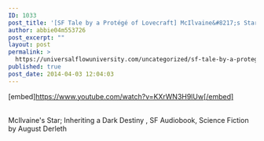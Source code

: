 ```yaml
---
ID: 1033
post_title: '[SF Tale by a Protégé of Lovecraft] McIlvaine&#8217;s Star; Inheriting a Dark Destiny'
author: abbie04m553726
post_excerpt: ""
layout: post
permalink: >
  https://universalflowuniversity.com/uncategorized/sf-tale-by-a-protege-of-lovecraft-mcilvaines-star-inheriting-a-dark-destiny/
published: true
post_date: 2014-04-03 12:04:03
---
```

[embed]https://www.youtube.com/watch?v=KXrWN3H9lUw[/embed]</br></br>
<p>McIlvaine's Star; Inheriting a Dark Destiny , SF Audiobook, Science Fiction by August Derleth</p>